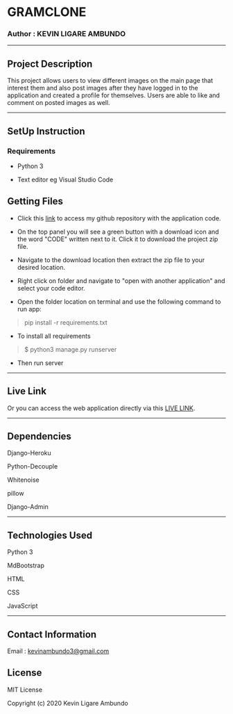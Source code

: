 # GRAMCLONE

### Author : KEVIN LIGARE AMBUNDO

*****

## Project Description

This project allows users to view different images on the main page that interest them and also post images after they have logged in to the application and created a profile for themselves. Users are able to like and comment on posted images as well.

*****

## SetUp Instruction

### Requirements

* Python 3

* Text editor eg Visual Studio Code

## Getting Files

* Click this [link](https://github.com/kevin3708/gramclone) to access my github repository with the application code.

* On the top panel you will see a green button with a download icon and the word "CODE" written next to it. Click it to download the project zip file.​

* Navigate to the download location then extract the zip file to your desired location.​

* Right click on folder and navigate to "open with another application" and select your code editor.

* Open the folder location on terminal and use the following command to run app:

> pip install -r requirements.txt

* To install all requirements

> $ python3 manage.py runserver

* Then run server

*****

## Live Link
Or you can access the web application directly via this [LIVE LINK](https://polar-thicket-09121.herokuapp.com/).

*****

## Dependencies

Django-Heroku

Python-Decouple

Whitenoise

pillow

Django-Admin

*****

## Technologies Used

Python 3

MdBootstrap

HTML

CSS

JavaScript

*****
## Contact Information
Email : kevinambundo3@gmail.com


## License

MIT License

Copyright (c) 2020 Kevin Ligare Ambundo
